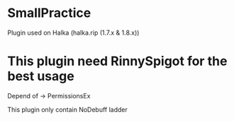 # SmallPractice

Plugin used on Halka (halka.rip (1.7.x & 1.8.x))

# This plugin need RinnySpigot for the best usage

Depend of -> PermissionsEx

This plugin only contain NoDebuff ladder
